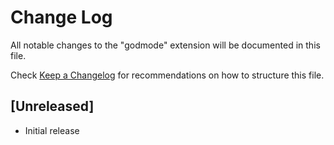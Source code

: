 # Change Log

All notable changes to the "godmode" extension will be documented in this file.

Check [Keep a Changelog](http://keepachangelog.com/) for recommendations on how to structure this file.

## [Unreleased]

- Initial release